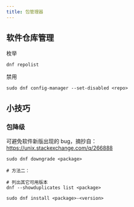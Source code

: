 ```yaml
---
title: 包管理器
---
```


## 软件仓库管理

枚举

    dnf repolist

禁用

    sudo dnf config-manager --set-disabled <repo>

## 小技巧

### 包降级

可避免软件新版出现的 bug，摘抄自：https://unix.stackexchange.com/q/266888

```shell
sudo dnf downgrade <package>

# 方法二：

# 列出其它可用版本
dnf --showduplicates list <package>

sudo dnf install <package>-<version>
```
